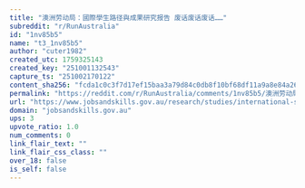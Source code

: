 ```yaml
---
title: "澳洲劳动局：國際學生路径與成果研究报告 废话废话废话……"
subreddit: "r/RunAustralia"
id: "1nv85b5"
name: "t3_1nv85b5"
author: "cuter1982"
created_utc: 1759325143
created_key: "251001132543"
capture_ts: "251002170122"
content_sha256: "fcda1c0c3f7d17ef15baa3a79d84c0db8f10bf68df11a9a8e84a265bfbd53393"
permalink: "https://reddit.com/r/RunAustralia/comments/1nv85b5/澳洲劳动局國際學生路径與成果研究报告_废话废话废话/"
url: "https://www.jobsandskills.gov.au/research/studies/international-students-pathways-and-outcomes-study"
domain: "jobsandskills.gov.au"
ups: 3
upvote_ratio: 1.0
num_comments: 0
link_flair_text: ""
link_flair_css_class: ""
over_18: false
is_self: false
---
```


